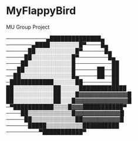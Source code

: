 # MyFlappyBird
 MU Group Project
 
───────────▄██████████████▄
───────▄████░░░░░░░░█▀────█▄
──────██░░░░░░░░░░░█▀──────█▄
─────██░░░░░░░░░░░█▀────────█▄
────██░░░░░░░░░░░░█──────────██
───██░░░░░░░░░░░░░█──────██──██
──██░░░░░░░░░░░░░░█▄─────██──██
─████████████░░░░░░██────────██
██░░░░░░░░░░░██░░░░░█████████████
██░░░░░░░░░░░██░░░░█▓▓▓▓▓▓▓▓▓▓▓▓▓█
██░░░░░░░░░░░██░░░█▓▓▓▓▓▓▓▓▓▓▓▓▓▓█
─▀███████████▒▒▒▒█▓▓▓███████████▀
────██▒▒▒▒▒▒▒▒▒▒▒▒█▓▓▓▓▓▓▓▓▓▓▓▓█
─────██▒▒▒▒▒▒▒▒▒▒▒▒██▓▓▓▓▓▓▓▓▓▓█
──────█████▒▒▒▒▒▒▒▒▒▒██████████
─────────▀███████████▀
